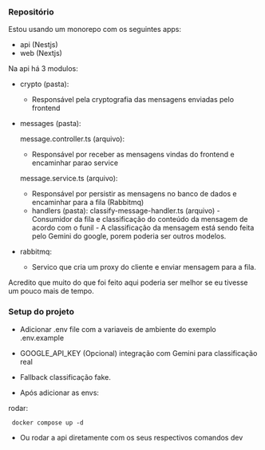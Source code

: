 ### Repositório

Estou usando um monorepo com os seguintes apps:

- api (Nestjs)
- web (Nextjs)

Na api há 3 modulos:

- crypto (pasta):
  - Responsável pela cryptografia das mensagens enviadas pelo frontend

- messages (pasta):

  message.controller.ts (arquivo):
  - Responsável por receber as mensagens vindas do frontend e encaminhar parao service

  message.service.ts (arquivo):
  - Responsável por persistir as mensagens no banco de dados e encaminhar para a fila (Rabbitmq)
  - handlers (pasta):
    classify-message-handler.ts (arquivo) - Consumidor da fila e classificação do conteúdo da mensagem de acordo com o funil - A classificação da mensagem está sendo feita pelo Gemini do google, porem poderia
    ser outros modelos.

- rabbitmq:
  - Servico que cria um proxy do cliente e enviar mensagem para a fila.

Acredito que muito do que foi feito aqui poderia ser melhor se eu tivesse um pouco mais de tempo.

### Setup do projeto

- Adicionar .env file com a variaveis de ambiente do exemplo .env.example
- GOOGLE_API_KEY (Opcional) integração com Gemini para classificação real
- Fallback classificação fake.

- Após adicionar as envs:

rodar:

```
 docker compose up -d
```

- Ou rodar a api diretamente com os seus respectivos comandos dev
